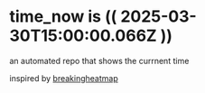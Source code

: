 # time_now is (( 2025-03-30T15:00:00.066Z ))

an automated repo that shows the currnent time

inspired by [breakingheatmap](https://github.com/breakingheatmap/breakingheatmap)